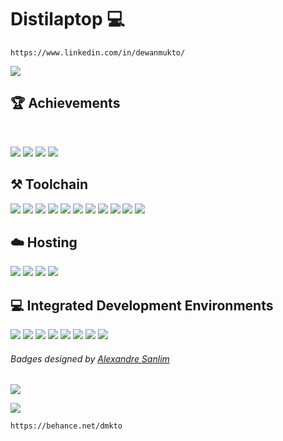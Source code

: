 # Distilaptop 💻

```
https://www.linkedin.com/in/dewanmukto/
```

<a href="https://www.linkedin.com/in/dewanmukto/" target="_blank"><img src="https://media.licdn.com/dms/image/v2/D5616AQGWqZ-3CZRZUg/profile-displaybackgroundimage-shrink_350_1400/B56ZVBOSXNHsAY-/0/1740556020270?e=1747872000&v=beta&t=y2pZZZjnPKQjnjw3BnVoSiXEAFBd3dO5OwWAcL_JA3o" /></a>
## 🏆 Achievements
<br />

![](https://github-readme-stats.vercel.app/api?username=diztil&show_icons=true&theme=github)
![](https://github-profile-summary-cards.vercel.app/api/cards/productive-time?username=diztil&theme=github)
![](https://github-profile-summary-cards.vercel.app/api/cards/profile-details?username=diztil&theme=github)
![](https://github-profile-trophy.vercel.app/?username=diztil)
<br />

## ⚒️ Toolchain
![](https://img.shields.io/badge/Python-3776AB?style=for-the-badge&logo=python&logoColor=white)
![](https://img.shields.io/badge/Java-ED8B00?style=for-the-badge&logo=java&logoColor=white)
![](https://img.shields.io/badge/C-00599C?style=for-the-badge&logo=c&logoColor=white)
![](https://img.shields.io/badge/fortran-734F96?style=for-the-badge&logo=fortran&logoColor=white)
![](https://img.shields.io/badge/Lua-2C2D72?style=for-the-badge&logo=lua&logoColor=white)
![](https://img.shields.io/badge/HTML5-E34F26?style=for-the-badge&logo=html5&logoColor=white)
![](https://img.shields.io/badge/JavaScript-F7DF1E?style=for-the-badge&logo=javascript&logoColor=black)
![](https://img.shields.io/badge/CSS3-1572B6?style=for-the-badge&logo=css3&logoColor=white)
![](https://img.shields.io/badge/Node.js-339933?style=for-the-badge&logo=nodedotjs&logoColor=white)
![](https://img.shields.io/badge/MongoDB-4EA94B?style=for-the-badge&logo=mongodb&logoColor=white)
![](https://img.shields.io/badge/Jekyll-CC0000?style=for-the-badge&logo=Jekyll&logoColor=white)

## ☁️ Hosting
<a href="#"><img src="https://img.shields.io/badge/Netlify-00C7B7?style=for-the-badge&logo=netlify&logoColor=white" /></a>
<a href="#"><img src="https://img.shields.io/badge/replit-667881?style=for-the-badge&logo=replit&logoColor=white" /></a>
<a href="#"><img src="https://img.shields.io/badge/Glitch-2800ff?style=for-the-badge&logo=glitch&logoColor=white" /></a>
<a href="#"><img src="https://img.shields.io/badge/Google_Cloud-4285F4?style=for-the-badge&logo=google-cloud&logoColor=white" /></a>
<br />

## 💻 Integrated Development Environments
<a href="#"><img src="https://img.shields.io/badge/Atom-66595C?style=for-the-badge&logo=Atom&logoColor=white" /></a>
<a href="#"><img src="https://img.shields.io/badge/Visual_Studio-5C2D91?style=for-the-badge&logo=visual%20studio&logoColor=white" /></a>
<a href="#"><img src="https://img.shields.io/badge/Visual_Studio_Code-0078D4?style=for-the-badge&logo=visual%20studio%20code&logoColor=white" /></a>
<a href="#"><img src="https://img.shields.io/badge/Eclipse-2C2255?style=for-the-badge&logo=eclipse&logoColor=whitee" /></a>
<a href="#"><img src="https://img.shields.io/badge/pycharm-143?style=for-the-badge&logo=pycharm&logoColor=black&color=black&labelColor=green" /></a>
<a href="#"><img src="https://img.shields.io/badge/IntelliJIDEA-000000.svg?style=for-the-badge&logo=intellij-idea&logoColor=white" /></a>
<a href="#"><img src="https://img.shields.io/badge/Android_Studio-3DDC84?style=for-the-badge&logo=android-studio&logoColor=white" /></a>
<a href="#"><img src="https://img.shields.io/badge/RStudio-75AADB?style=for-the-badge&logo=RStudio&logoColor=white" /></a>
<br />



###### Badges designed by [Alexandre Sanlim](https://github.com/alexandresanlim/Badges4-README.md-Profile)

<!-- WOW, YOU'RE ACTUALLY READING THE SOURCE! 😄 -->
![](https://komarev.com/ghpvc/?username=diztil)

<a href="https://behance.net/dmkto" target="_blank"><img src="https://pbs.twimg.com/profile_banners/1701192850531340288/1711379697/1500x500" /></a>

```
https://behance.net/dmkto
```

